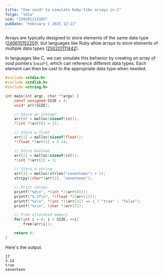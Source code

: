 ```yaml
---
title: "Use void* to simulate Ruby-like arrays in C"
folge: "1d1a"
uid: "250201115105"
pubDate: "February 1 2025 12:11"
---
```


Arrays are typically designed to store elements of the same data type ([240610152201](/note/240610152201)), but languages like Ruby allow arrays to store elements of multiple data types ([250201111442](/note/250201111442)).

In languages like C, we can simulate this behavior by creating an array of void pointers (`void*`), which can reference different data types. Each element can then be cast to the appropriate data type when needed.

```c
#include <stdio.h>
#include <stdlib.h>
#include <string.h>

int main(int argc, char **argv) {
    const unsigned SIZE = 4;
    void* arr[SIZE];

    // Store an integer
    arr[0] = malloc(sizeof(int));
    *(int *)arr[0] = 17;

    // Store a float
    arr[1] = malloc(sizeof(float));
    *(float *)arr[1] = 3.14;

    // Store boolean
    arr[2] = malloc(sizeof(int));
    *(int *)arr[2] = 1;

    // Store a string
    arr[3] = malloc(strlen("seventeen") + 1);
    strcpy((char*)arr[3], "seventeen");

    // Print values
    printf("%d\n", *(int *)(arr[0]));
    printf("%.2f\n", *(float *)(arr[1]));
    printf("%s\n", *(int *)(arr[2]) == 1 ? "true" : "false");
    printf("%s\n", (char *)arr[3]);

    // Free allocated memory
    for(int i = 0; i < SIZE; ++i)
        free(arr[i]);

    return 0;
}
```

Here's the output.
```text
17
3.14
true
seventeen
```